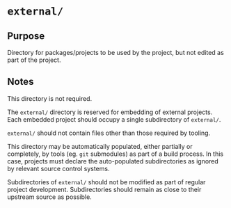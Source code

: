 # `external/`

## Purpose

Directory for packages/projects to be used by the project, but not edited as part of the project.

## Notes

This directory is not required.

The `external/` directory is reserved for embedding of external projects. Each embedded project should occupy a single subdirectory of `external/`.

`external/` should not contain files other than those required by tooling.

This directory may be automatically populated, either partially or completely, by tools (eg. `git` submodules) as part of a build process. In this case, projects must declare the auto-populated subdirectories as ignored by relevant source control systems.

Subdirectories of `external/` should not be modified as part of regular project development. Subdirectories should remain as close to their upstream source as possible.

